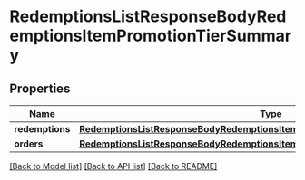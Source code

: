 # RedemptionsListResponseBodyRedemptionsItemPromotionTierSummary


## Properties
Name | Type | Description | Notes
------------ | ------------- | ------------- | -------------
**redemptions** | [**RedemptionsListResponseBodyRedemptionsItemPromotionTierSummaryRedemptions**](RedemptionsListResponseBodyRedemptionsItemPromotionTierSummaryRedemptions.md) |  | [optional] 
**orders** | [**RedemptionsListResponseBodyRedemptionsItemPromotionTierSummaryOrders**](RedemptionsListResponseBodyRedemptionsItemPromotionTierSummaryOrders.md) |  | [optional] 

[[Back to Model list]](../README.md#documentation-for-models) [[Back to API list]](../README.md#documentation-for-api-endpoints) [[Back to README]](../README.md)


